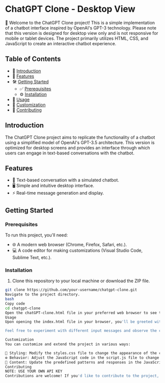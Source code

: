 # ChatGPT Clone - Desktop View

👋 Welcome to the ChatGPT Clone project! This is a simple implementation of a chatbot interface inspired by OpenAI's GPT-3 technology. Please note that this version is designed for desktop view only and is not responsive for mobile or tablet devices. The project primarily utilizes HTML, CSS, and JavaScript to create an interactive chatbot experience.

## Table of Contents

- 📜 [Introduction](#introduction)
- 🚀 [Features](#features)
- 🛠️ [Getting Started](#getting-started)
  - ✅ [Prerequisites](#prerequisites)
  - ⚙️ [Installation](#installation)
- 🎈 [Usage](#usage)
- 🎨 [Customization](#customization)
- 🤝 [Contributing](#contributing)
 

## Introduction

The ChatGPT Clone project aims to replicate the functionality of a chatbot using a simplified model of OpenAI's GPT-3.5 architecture. This version is optimized for desktop screens and provides an interface through which users can engage in text-based conversations with the chatbot.

## Features

- 💬 Text-based conversation with a simulated chatbot.
- 🖥️ Simple and intuitive desktop interface.
- ⚡ Real-time message generation and display.

## Getting Started

### Prerequisites

To run this project, you'll need:

- 🌐 A modern web browser (Chrome, Firefox, Safari, etc.).
- 💻 A code editor for making customizations (Visual Studio Code, Sublime Text, etc.).

### Installation

1. Clone this repository to your local machine or download the ZIP file.

```bash
git clone https://github.com/your-username/chatgpt-clone.git
Navigate to the project directory.
bash
Copy code
cd chatgpt-clone
Open the chatGPT-clone.html file in your preferred web browser to see the chatbot interface.
Usage
Upon opening the index.html file in your browser, you'll be greeted with the chatbot interface. You can start a conversation by typing in the message input field at the bottom of the screen and pressing "Enter" or clicking the "Send" button. The chatbot will respond with text generated using JavaScript based on predefined patterns or logic.

Feel free to experiment with different input messages and observe the chatbot's responses in the message area above the input field.

Customization
You can customize and extend the project in various ways:

🎨 Styling: Modify the styles.css file to change the appearance of the chatbot interface.
⚙️ Behavior: Adjust the JavaScript code in the script.js file to change how the chatbot generates responses.
📝 Content: Update the predefined patterns and responses in the JavaScript code to create a more dynamic conversation.
Contributing
NOTE: USE YOUR OWN API KEY
Contributions are welcome! If you'd like to contribute to the project, feel free to fork the repository, make your changes, and submit a pull request. Please follow best practices for code quality and documentation.
